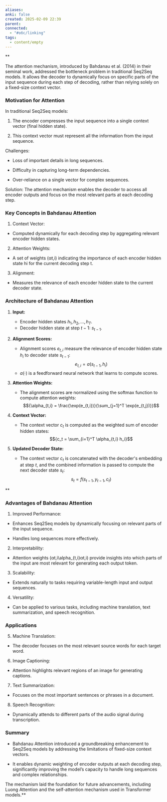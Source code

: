 ```yaml
---
aliases: 
anki: false
created: 2025-02-09 22:39
parent:
connected:
  - "#обс/linking"
tags:
  - content/empty
---
```

**

The attention mechanism, introduced by Bahdanau et al. (2014) in their seminal work, addressed the bottleneck problem in traditional Seq2Seq models. It allows the decoder to dynamically focus on specific parts of the input sequence during each step of decoding, rather than relying solely on a fixed-size context vector.

### Motivation for Attention

In traditional Seq2Seq models:

1. The encoder compresses the input sequence into a single context vector (final hidden state).
    
2. This context vector must represent all the information from the input sequence.
    

Challenges:

- Loss of important details in long sequences.
    
- Difficulty in capturing long-term dependencies.
    
- Over-reliance on a single vector for complex sequences.
    

Solution: The attention mechanism enables the decoder to access all encoder outputs and focus on the most relevant parts at each decoding step.

### Key Concepts in Bahdanau Attention

1. Context Vector:
    

- Computed dynamically for each decoding step by aggregating relevant encoder hidden states.
    

2. Attention Weights:
    

- A set of weights (αt,i) indicating the importance of each encoder hidden state hi​ for the current decoding step t.
    

3. Alignment:
    

- Measures the relevance of each encoder hidden state to the current decoder state.
    

### Architecture of Bahdanau Attention

1. **Input:**
   - Encoder hidden states ${h_1, h_2, \dots, h_T}$.
   - Decoder hidden state at step $t-1$: ${s_{t-1}}$.

2. **Alignment Scores:**
   - Alignment scores ${e_{t,i}}$ measure the relevance of encoder hidden state ${h_i}$ to decoder state ${s_{t-1}}$:
     $${e_{t,i} = a(s_{t-1}, h_i)}$$
   - ${a(\cdot)}$ is a feedforward neural network that learns to compute scores.

3. **Attention Weights:**
   - The alignment scores are normalized using the softmax function to compute attention weights:
     $${\alpha_{t,i} = \frac{\exp(e_{t,i})}{\sum_{j=1}^T \exp(e_{t,j})}}$$

4. **Context Vector:**
   - The context vector ${c_t}$ is computed as the weighted sum of encoder hidden states:
     $${c_t = \sum_{i=1}^T \alpha_{t,i} h_i}$$

5. **Updated Decoder State:**
   - The context vector ${c_t}$ is concatenated with the decoder's embedding at step ${t}$, and the combined information is passed to compute the next decoder state ${s_t}$:
     $${s_t = f(s_{t-1}, y_{t-1}, c_t)}$$

**

### Advantages of Bahdanau Attention

1. Improved Performance:
    

- Enhances Seq2Seq models by dynamically focusing on relevant parts of the input sequence.
    
- Handles long sequences more effectively.
    

2. Interpretability:
    

- Attention weights (αt,i\alpha_{t,i}αt,i​) provide insights into which parts of the input are most relevant for generating each output token.
    

3. Scalability:
    

- Extends naturally to tasks requiring variable-length input and output sequences.
    

4. Versatility:
    

- Can be applied to various tasks, including machine translation, text summarization, and speech recognition.
    

### Applications

5. Machine Translation:
    

- The decoder focuses on the most relevant source words for each target word.
    

6. Image Captioning:
    

- Attention highlights relevant regions of an image for generating captions.
    

7. Text Summarization:
    

- Focuses on the most important sentences or phrases in a document.
    

8. Speech Recognition:
    

- Dynamically attends to different parts of the audio signal during transcription.
    

### Summary

- Bahdanau Attention introduced a groundbreaking enhancement to Seq2Seq models by addressing the limitations of fixed-size context vectors.
    
- It enables dynamic weighting of encoder outputs at each decoding step, significantly improving the model’s capacity to handle long sequences and complex relationships.
    

The mechanism laid the foundation for future advancements, including Luong Attention and the self-attention mechanism used in Transformer models.**